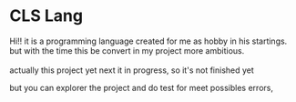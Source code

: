 <h1>
	CLS Lang
</h1>
<p>
	Hi!! it is a programming language created for me as hobby in his startings.
	but with the time this be convert in my project more ambitious.
	<br><br>
	actually this project yet next it in progress, so it's not finished yet
</p>
<p>
	but you can explorer the project and do test for meet possibles errors,
	
</p>